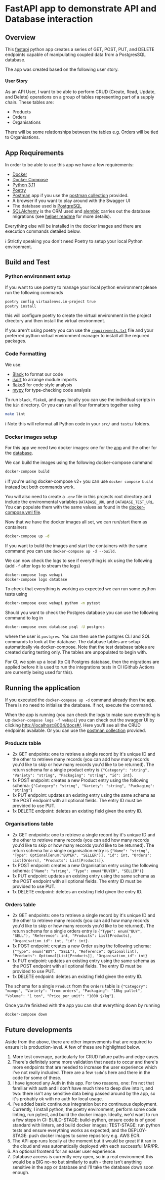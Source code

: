 # FastAPI app to demonstrate API and Database interaction

Overview
--------
This [fastapi](https://fastapi.tiangolo.com/) python app creates a series of GET, POST, PUT, and DELETE endpoints capable of manipulating coupled data from a PostgresSQL database. 

The app was created based on the following user story.
#### User Story
As an API User, I want to be able to perform CRUD (Create, Read, Update, and Delete) operations on a group of tables representing part of a supply chain. These tables are:
- Products
- Orders
- Organisations

There will be some relationships between the tables e.g. Orders will be tied to Organisations.

App Requirements
------------
In order to be able to use this app we have a few requirements:
- [Docker](https://docs.docker.com/engine/install/)
- [Docker Compose](https://docs.docker.com/compose/install/)
- [Python 3.11](https://www.python.org/downloads/release/python-3110/)
- [Poetry](https://python-poetry.org/docs/)
- [Postman](https://www.postman.com/) app if you use the [postman collection](Products_and_Supplies_API.postman_collection.json) provided.
- A browser if you want to play around with the Swagger UI
- The database used is [PostgreSQL](https://www.postgresql.org/)
- [SQLAlchemy](https://www.sqlalchemy.org/) is the ORM used and [alembic](https://alembic.sqlalchemy.org/en/latest/) carries out the database migrations (see [helper readme](src/database/alembic/README) for more details).

Everything else will be installed in the docker images and there are execution commands detailed below.

:information_source: Strictly speaking you don't need Poetry to setup your local Python environment.

Build and Test
------------
### Python environment setup

If you want to use poetry to manage your local python environment please run the following commands

```bash
poetry config virtualenvs.in-project true
poetry install
```

this will configure poetry to create the virtual environment in the project directory and then install the virtual environment.  

If you aren't using poetry you can use the [`requirements.txt`](requirements.txt) file and your preferred python 
virtual environment manager to install all the required packages.

### Code Formatting

We use:
- [Black](https://github.com/psf/black) to format our code
- [isort](https://pycqa.github.io/isort/) to arrange module imports
- [flake8](https://flake8.pycqa.org/en/latest/) for code style analysis
- [mypy](https://mypy.readthedocs.io/en/stable/) for type-checking code analysis

To run `black`, `flake8`, and `mypy` locally you can use the individual scripts in the `bin` directory. 
Or you can run all four formatters together using
```bash
make lint
```

:information_source: Note this will reformat all Python code in your `src/` and `tests/` folders.
### Docker images setup

For this app we need two docker images: one for the [app](Dockerfile) and the other for the [database](src/database/Dockerfile).

We can build the images using the following docker-compose command
```bash
docker-compose build
```
:information_source: If you're using docker-compose v2+ you can use `docker compose build` instead but both commands work.

You will also need to create a `.env` file in this projects root directory and include the environmental variables `DATABASE_URL` and `DATABASE_TEST_URL`. You can populate them with the same values as found in the [docker-compose.yml file](docker-compose.yml).

Now that we have the docker images all set, we can run/start them as containers
```bash
docker-compose up -d
```

If you want to build the images and start the containers with the same command you can use `docker-compose up -d --build`.

We can now check the logs to see if everything is ok using the following (add `-f` after logs to stream the logs)

```bash
docker-compose logs webapi
docker-compose logs database
```

To check that everything is working as expected we can run some python tests using

```bash
docker-compose exec webapi python -m pytest
```

Should you want to check the Postgres database you can use the following command to log in
```bash
docker-compose exec database psql -U postgres
```

where the user is `postgres`. You can then use the postgres CLI and SQL commands to look at the database. The database tables are setup automatically via docker-compose. Note that the test database tables are created during testing only. The tables are unpopulated to begin with.

For CI, we spin up a local (to CI) Postgres database, then the migrations are applied before it is used to run the integrations tests in CI (Github Actions are currently being used for this).

Running the application
-------------------

If you executed the `docker-compose up -d` command already then the app. There is no need to initialise the database. 
If not, execute the command.

When the app is running (you can check the logs to make sure everything is up `docker-compose logs -f webapi`) you can check out the swagger UI 
by clicking [http://localhost:8004/docs#/](http://localhost:8004/docs#/). Here you'll see all the CRUD endpoints available. Or you can use the [postman collection](Products_and_Supplies_API.postman_collection.json) provided. 

### Products table
- 2x GET endpoints: one to retrieve a single record by it's unique ID and the other to retrieve many records (you can add how many records you'd like to skip or how many records you'd like to be returned). The return schema for a single product entry is `{"Category": "string", "Variety": "string", "Packaging": "string", "id": int}`.
- 1x POST endpoint: creates a new Product entry using the following schema: `{"Category": "string", "Variety": "string", "Packaging": "string"}`
- 1x PUT endpoint: updates an existing entry using the same schema as the POST endpoint with all optional fields. The entry ID must be provided to use PUT.
- 1x DELETE endpoint: deletes an existing field given the entry ID.

### Organisations table
- 2x GET endpoints: one to retrieve a single record by it's unique ID and the other to retrieve many records (you can add how many records you'd like to skip or how many records you'd like to be returned). The return schema for a single organisation entry is `{"Name": "string", "Type": Optional[enum("BUYER", "SELLER")], "id": int, "Orders": List[Orders], "Products": List[Products]}`.
- 1x POST endpoint: creates a new Organisation entry using the following schema: `{"Name": "string", "Type": enum("BUYER", "SELLER")}`
- 1x PUT endpoint: updates an existing entry using the same schema as the POST endpoint with all optional fields. The entry ID must be provided to use PUT.
- 1x DELETE endpoint: deletes an existing field given the entry ID.

### Orders table
- 2x GET endpoints: one to retrieve a single record by it's unique ID and the other to retrieve many records (you can add how many records you'd like to skip or how many records you'd like to be returned). The return schema for a single orders entry is `{"Type": enum("BUY", "SELL"), "Reference": int, "Products": List[Products], "Organisation_id": int, "id": int}`.
- 1x POST endpoint: creates a new Order using the following schema: `{"Type": enum("BUY", "SELL"), "Reference": Optional[int], "Products": Optional[List[Products]], "Organisation_id": int}`
- 1x PUT endpoint: updates an existing entry using the same schema as the POST endpoint with all optional fields. The entry ID must be provided to use PUT.
- 1x DELETE endpoint: deletes an existing field given the entry ID.

The schema for a single `Product` from the `Orders` table is
`{"Category": "mango", "Variety": "from orders", "Packaging": "18kg pallet", "Volume": "1 ton", "Price_per_unit": "1000 $/kg"}`. 

Once you're finished with the app you can shut everything down by running
```bash
docker-compose down
```

Future developments
----------

Aside from the above, there are other improvements that are required to ensure it is production-level. A few of these 
are highlighted below.
1. More test coverage, particularly for CRUD failure paths and edge cases.
2. There's definitely some more validation that needs to occur and there's more endpoints that are needed to increase the user experience which I've not really included. There are a few `todo`'s here and there in the code for some of these.
3. I have ignored any Auth in this app. For two reasons, one: I'm not that familiar with auth and I don't have much time to deep dive into it, and two: there isn't any sensitive data being passed around by the app, so it's probably ok with no auth for local usage. 
4. I've added basic continuous integration but no continuous deployment. Currently, I install python, the poetry environment, perform some code linting, run pytest, and build the docker image. Ideally, we'd want to run a few steps in CI: BUILD-STAGE: build-python, ensure code is of good standard with linters, and build docker images; TEST-STAGE: run python tests and ensure everything works as expected; and the DEPLOY-STAGE: push docker images to some repository e.g. AWS ECR. 
5. The API app runs locally at the moment but it would be great if it ran in the cloud and was automatically deployed with each successful MR/PR.
6. An optional frontend for an easier user experience.
7. Database access is currently very open, so in a real environment this would be a BIG no-no but similarly to auth - there isn't anything sensitive in the app or database and I'll take the database down soon enough. 